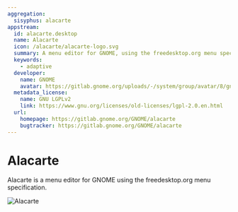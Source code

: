 ```yaml
---
aggregation:
  sisyphus: alacarte
appstream:
  id: alacarte.desktop
  name: Alacarte
  icon: /alacarte/alacarte-logo.svg
  summary: A menu editor for GNOME, using the freedesktop.org menu specification.
  keywords:
    - adaptive
  developer:
    name: GNOME
    avatar: https://gitlab.gnome.org/uploads/-/system/group/avatar/8/gnomelogo.png
  metadata_license:
    name: GNU LGPLv2
    link: https://www.gnu.org/licenses/old-licenses/lgpl-2.0.en.html
  url:
    homepage: https://gitlab.gnome.org/GNOME/alacarte
    bugtracker: https://gitlab.gnome.org/GNOME/alacarte
---
```


# Alacarte

Alacarte is a menu editor for GNOME using the freedesktop.org menu specification.

![Alacarte](/alacarte/alacarte-1.png)

<!--@include: @en/apps/.parts/install/content-repo.md-->
